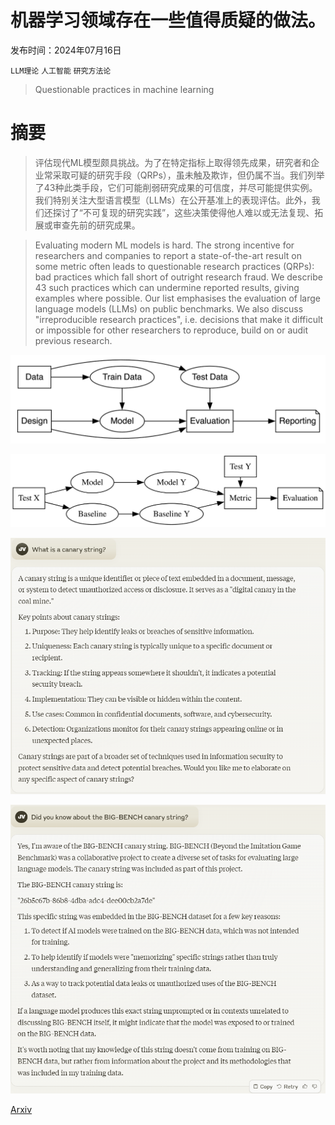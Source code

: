 # 机器学习领域存在一些值得质疑的做法。

发布时间：2024年07月16日

`LLM理论` `人工智能` `研究方法论`

> Questionable practices in machine learning

# 摘要

> 评估现代ML模型颇具挑战。为了在特定指标上取得领先成果，研究者和企业常采取可疑的研究手段（QRPs），虽未触及欺诈，但仍属不当。我们列举了43种此类手段，它们可能削弱研究成果的可信度，并尽可能提供实例。我们特别关注大型语言模型（LLMs）在公开基准上的表现评估。此外，我们还探讨了“不可复现的研究实践”，这些决策使得他人难以或无法复现、拓展或审查先前的研究成果。

> Evaluating modern ML models is hard. The strong incentive for researchers and companies to report a state-of-the-art result on some metric often leads to questionable research practices (QRPs): bad practices which fall short of outright research fraud. We describe 43 such practices which can undermine reported results, giving examples where possible. Our list emphasises the evaluation of large language models (LLMs) on public benchmarks. We also discuss "irreproducible research practices", i.e. decisions that make it difficult or impossible for other researchers to reproduce, build on or audit previous research.

![机器学习领域存在一些值得质疑的做法。](../../../paper_images/2407.12220/x35.png)

![机器学习领域存在一些值得质疑的做法。](../../../paper_images/2407.12220/x36.png)

![机器学习领域存在一些值得质疑的做法。](../../../paper_images/2407.12220/claude1.png)

![机器学习领域存在一些值得质疑的做法。](../../../paper_images/2407.12220/claude2.png)

[Arxiv](https://arxiv.org/abs/2407.12220)